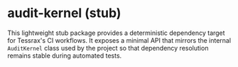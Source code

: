 # audit-kernel (stub)

This lightweight stub package provides a deterministic dependency target for
Tessrax's CI workflows. It exposes a minimal API that mirrors the internal
`AuditKernel` class used by the project so that dependency resolution remains
stable during automated tests.
